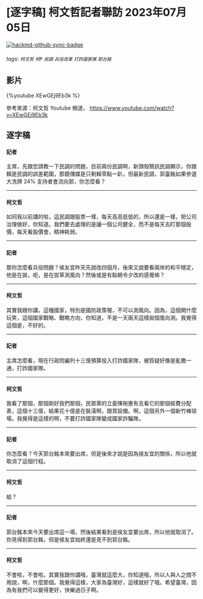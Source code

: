 # [逐字稿] 柯文哲記者聯訪 2023年07月05日

[![hackmd-github-sync-badge](https://hackmd.io/5XIR9bDWSLGbZNkO2QzFvg/badge)](https://hackmd.io/5XIR9bDWSLGbZNkO2QzFvg)


###### tags: `柯文哲` `柯P` `民調` `兵役改革` `打詐國家隊` `郭台銘`

## 影片

{%youtube XEwGEj9Eb3k %}

參考來源：柯文哲 Youtube 頻道， https://www.youtube.com/watch?v=XEwGEj9Eb3k


## 逐字稿

#### 記者

主席，先跟您請教一下民調的問題，目前兩份民調啊，新頭殼簡訊民調顯示，你跟賴是民調的誤差範圍，那鏡傳媒是只剩賴零點一趴，但最新民調，郭臺銘如果參選大洗牌 24% 支持者會流向郭，你怎麼看？

---

#### 柯文哲

如同我以前講的啦，這民調跟股票一樣，每天高高低低的，所以還是一樣，把公司治理做好，你知道。我們要去處理的是讓一個公司健全，而不是每天去盯那個股價，每天看股價會，精神耗弱。

---

#### 記者

那你怎麼看兵役問題？侯友宜昨天先說改四個月，後來又說要看兩岸的和平穩定，他是在拋，呃，是在拔草測風向？然後或是有點朝令夕改的感覺嘛？

---

#### 柯文哲

其實我跟你講，這種國家，特別是國防政策喔，不可以測風向。因為，這個開什麼玩笑，這個國家戰略、戰略方向，你知道，不是一天兩天這樣拋個風向測。我覺得這個是，不好的。

---

#### 記者

主席怎麼看，現在行政院編列十三億預算投入打詐國家隊，被質疑好像是亂撒一通，打詐國家隊。

---

#### 柯文哲

我看了那個，那個剛好我們那個，民眾黨的立委陳琬惠有去看它的那個經費分配表，這個十三億，結果花十億是在裝潢啊，跟買設備。啊，這個另外一個新竹棒球場。我覺得是這樣的啊，不要打詐國家隊變成國家詐騙隊。

---

#### 記者

你怎麼看？今天郭台銘本來要出席，但是後來才說是因為侯友宜的關係，所以他就取消了這個行程。

---

#### 柯文哲

蛤？

---

#### 記者


郭台銘本來今天要出席這一場，然後結果看到是侯友宜要出席，所以他就取消了。你見得到郭台銘，但是侯友宜始終還是見不到郭台銘。

---

#### 柯文哲

不會啦，不會啦。其實我跟你講哦，臺灣就這麼大，你知道哦，所以人與人之間不用說，啊，什麼那個。我覺得這樣，大家為臺灣好，這樣就好了哦。希望臺灣，因為有我們可以變得更好，快樂過日子啊。
 